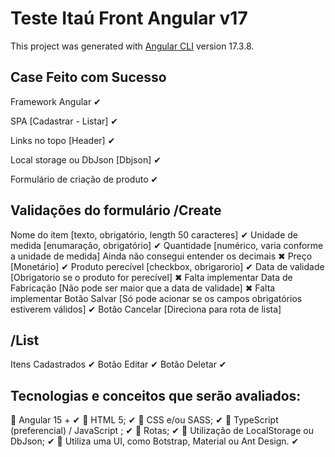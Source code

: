# Teste Itaú Front Angular v17

This project was generated with [Angular CLI](https://github.com/angular/angular-cli) version 17.3.8.

## Case Feito com Sucesso

Framework Angular ✔

SPA [Cadastrar - Listar] ✔

Links no topo [Header] ✔

Local storage ou DbJson [Dbjson] ✔

Formulário de criação de produto ✔

## Validações do formulário /Create
  Nome do item [texto, obrigatório, length 50 caracteres] ✔
  Unidade de medida [enumaração, obrigatório] ✔
  Quantidade [numérico, varia conforme a unidade de medida]  Ainda não consegui entender os decimais ✖
  Preço [Monetário] ✔
  Produto perecível [checkbox, obrigarorio] ✔
  Data de validade [Obrigatorio se o produto for perecível] ✖ Falta implementar 
  Data de Fabricação [Não pode ser maior que a data de validade] ✖ Falta implementar
  Botão Salvar [Só pode acionar se os campos obrigatórios estiverem válidos] ✔
  Botão Cancelar [Direciona para rota de lista]



## /List
  Itens Cadastrados ✔
  Botão Editar  ✔
  Botão Deletar ✔


## Tecnologias e conceitos que serão avaliados:
   Angular 15 + ✔
   HTML 5; ✔
   CSS e/ou SASS; ✔
   TypeScript (preferencial) / JavaScript ; ✔
   Rotas; ✔
   Utilização de LocalStorage ou DbJson; ✔
   Utiliza uma UI, como Botstrap, Material ou Ant Design. ✔


